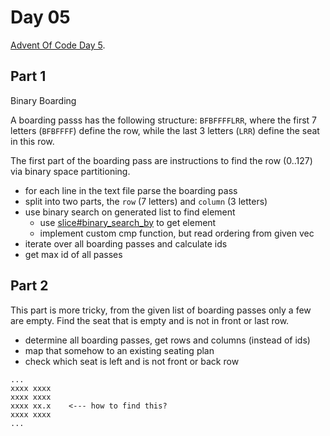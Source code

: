 # Day 05

[Advent Of Code Day 5](https://adventofcode.com/2020/day/5).

## Part 1

Binary Boarding

A boarding passs has the following structure: `BFBFFFFLRR`, where the first 7 letters (`BFBFFFF`) define the row, while the last 3 letters (`LRR`) define the seat in this row.

The first part of the boarding pass are instructions to find the row (0..127) via binary space partitioning.

* for each line in the text file parse the boarding pass
* split into two parts, the `row` (7 letters) and `column` (3 letters)
* use binary search on generated list to find element
  * use [slice#binary_search_by](https://doc.rust-lang.org/std/primitive.slice.html#method.binary_search_by) to get element
  * implement custom cmp function, but read ordering from given vec
* iterate over all boarding passes and calculate ids
* get max id of all passes


## Part 2

This part is more tricky, from the given list of boarding passes only a few are empty. Find the seat that is empty and is not in front or last row.

* determine all boarding passes, get rows and columns (instead of ids)
* map that somehow to an existing seating plan
* check which seat is left and is not front or back row

```
...
xxxx xxxx
xxxx xxxx
xxxx xx.x    <--- how to find this?
xxxx xxxx
...
```
